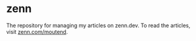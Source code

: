 # zenn

The repository for managing my articles on zenn.dev. To read the articles, visit [zenn.com/moutend](https://zenn.dev/moutend).
